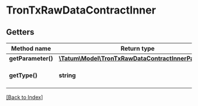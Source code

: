 # TronTxRawDataContractInner

## Getters

Method name | Return type | Description | Notes
------------ | ------------- | ------------- | -------------
**getParameter()** | [**\Tatum\Model\TronTxRawDataContractInnerParameter**](TronTxRawDataContractInnerParameter.md) |  | [optional]
**getType()** | **string** | Type of the Smart contract. | [optional]

[[Back to Index]](../index.md)
